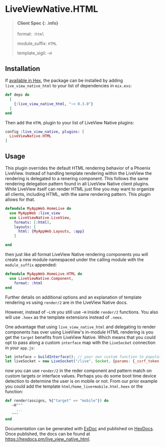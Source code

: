# LiveViewNative.HTML

> #### Client Spec {: .info}
>
> format: `:html`
>
> module_suffix: `HTML`
>
> template_sigil: `~H`

## Installation

If [available in Hex](https://hex.pm/docs/publish), the package can be installed
by adding `live_view_native_html` to your list of dependencies in `mix.exs`:

```elixir
def deps do
  [
    {:live_view_native_html, "~> 0.3.0"}
  ]
end
```

Then add the `HTML` plugin to your list of LiveView Native plugins:

```elixir
config :live_view_native, plugins: [
  LiveViewNative.HTML
]
```

## Usage

This plugin overrides the default HTML rendering behavior of a Phoenix LiveView. Instead of handling template rendering within the LiveView the rendering is delegated to a renering component. This follows the same rendering delegation pattern found in all LiveView Native client plugins. While LiveView itself can render HTML just fine you may want to organize all clients, including HTML, with the same rendering pattern. This plugin allows for that.

```elixir
defmodule MyAppWeb.HomeLive do
  use MyAppWeb :live_view
  use LiveViewNative.LiveView,
    formats: [:html],
    layouts: [
      html: {MyAppWeb.Layouts, :app}
    ]

end
```

then just like all format LiveView Native rendering components you will create a new module namespaced under the calling module with the `module_suffix` appended:

```elixir
defmodule MyAppWeb.HomeLive.HTML do
  use LiveViewNative.Component,
    format: :html
end
```

Further details on additional options and an explanation of template rendering vs using `render/2` are in the LiveView Native docs.

However, instead of `~LVN` you still use `~H` inside `render/2` functions. You also will use `.heex` as the template extensions instead of `.neex`.

One advantage that using `live_view_native_html` and delegating to render components has over using LiveView's in-module HTML rendering is you get the `target` benefits from LiveView Native. Which means that you could opt to pass along a custom `interface` map with the `LiveSocket` connection in your `app.js`:

```javascript
let inteface = buildInterface(); // your own custom function to populate an interface object
let liveSocket = new LiveSocket("/live", Socket, {params: {_csrf_token: csrfToken, _interface: interface}});
```

now you can use `render/2` in the reder component and pattern match on custom targets or interface values. Perhaps you do some boot time device detection to determine the user is on mobile or not. From our prior example you could add the template `html/home_live+mobile.html.heex` or the function:

```elixir
def render(assigns, %{"target" => "mobile"}) do
   ~H"""
     ...
   """
end
```

Documentation can be generated with [ExDoc](https://github.com/elixir-lang/ex_doc)
and published on [HexDocs](https://hexdocs.pm). Once published, the docs can
be found at <https://hexdocs.pm/live_view_native_html>.

